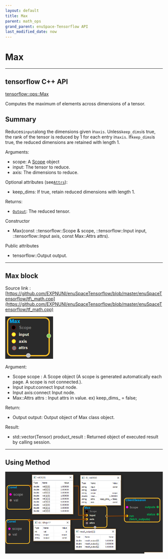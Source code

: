 ```yaml
--- 
layout: default 
title: Max 
parent: math_ops 
grand_parent: enuSpace-Tensorflow API 
last_modified_date: now 
--- 
```


# Max

---

## tensorflow C++ API

[tensorflow::ops::Max](https://www.tensorflow.org/api_docs/cc/class/tensorflow/ops/max)

Computes the maximum of elements across dimensions of a tensor.

## Summary

Reduces`input`along the dimensions given in`axis`. Unless`keep_dims`is true, the rank of the tensor is reduced by 1 for each entry in`axis`. If`keep_dims`is true, the reduced dimensions are retained with length 1.

Arguments:

* scope: A [Scope](https://www.tensorflow.org/api_docs/cc/class/tensorflow/scope.html#classtensorflow_1_1_scope) object
* input: The tensor to reduce.
* axis: The dimensions to reduce.

Optional attributes \(see[`Attrs`](https://www.tensorflow.org/api_docs/cc/struct/tensorflow/ops/max/attrs.html#structtensorflow_1_1ops_1_1_max_1_1_attrs)\):

* keep\_dims: If true, retain reduced dimensions with length 1.

Returns:

* [`Output`](https://www.tensorflow.org/api_docs/cc/class/tensorflow/output.html#classtensorflow_1_1_output): The reduced tensor.

Constructor

* Max\(const ::tensorflow::Scope & scope, ::tensorflow::Input input, ::tensorflow::Input axis, const Max::Attrs attrs\).

Public attributes

* tensorflow::Output output.

---

## Max block

Source link : [https://github.com/EXPNUNI/enuSpaceTensorflow/blob/master/enuSpaceTensorflow/tf\_math.cpp](https://github.com/EXPNUNI/enuSpaceTensorflow/blob/master/enuSpaceTensorflow/tf_math.cpp)

![](../assets/math_Max_Symbol.png)

Argument:

* Scope scope : A Scope object \(A scope is generated automatically each page. A scope is not connected.\).
* Input input:connect  Input node.
* Input axis:connect  Input node.
* Max::Attrs attrs : Input attrs in value. ex\) keep\_dims\_ = false;

Return:

* Output output: Output object of Max class object.

Result:

* std::vector\(Tensor\) product\_result : Returned object of executed result by calling session.

---

## Using Method

![](../assets/math_Max_Method.png)

